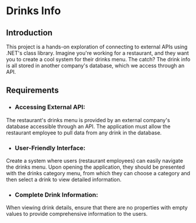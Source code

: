 # Drinks Info
## Introduction
This project is a hands-on exploration of connecting to external APIs using .NET's class library. Imagine you're working for a restaurant, and they want you to create a cool system for their drinks menu. The catch? The drink info is all stored in another company's database, which we access through an API. 

## Requirements
- ### Accessing External API: 
The restaurant's drinks menu is provided by an external company's database accessible through an API. The application must allow the restaurant employee to pull data from any drink in the database.

- ### User-Friendly Interface:
Create a system where users (restaurant employees) can easily navigate the drinks menu. Upon opening the application, they should be presented with the drinks category menu, from which they can choose a category and then select a drink to view detailed information.

- ### Complete Drink Information: 
When viewing drink details, ensure that there are no properties with empty values to provide comprehensive information to the users.
